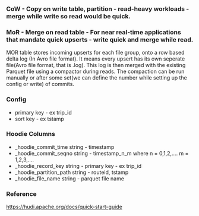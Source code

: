### CoW - Copy on write table, partition - read-heavy workloads - merge while write so read would be quick.

### MoR - Merge on read table - For near real-time applications that mandate quick upserts - write quick and merge while read.
MOR table stores incoming upserts for each file group, onto a row based delta log (In Avro file format). It means every upsert has its own seperate file(Avro file format, that is .log).
This log is then merged with the existing Parquet file using a compactor during reads. The compaction can be run manually or after some set(we can define the number while setting up the config or write) of commits.


### Config
- primary key - ex trip_id
- sort key - ex tstamp

### Hoodie Columns
- _hoodie_commit_time string - timestamp
- _hoodie_commit_seqno string - timestamp_n_m where n = 0,1,2,....  m = 1,2,3,....
- _hoodie_record_key string - primary key - ex trip_id
- _hoodie_partition_path string - routeid, tstamp
- _hoodie_file_name string - parquet file name


### Reference
https://hudi.apache.org/docs/quick-start-guide
